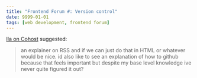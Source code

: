 ```yaml
---
title: "Frontend Forum #: Version control"
date: 9999-01-01
tags: [web development, frontend forum]
---
```


[Ila on Cohost](https://cohost.org/ilagraphy) suggested:

> an explainer on RSS and if we can just do that in HTML or whatever would be nice. id also like to see an explanation of how to github because that feels important but despite my base level knowledge ive never quite figured it out?
